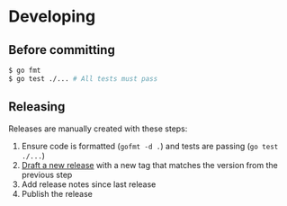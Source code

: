 # Developing

## Before committing

```sh
$ go fmt
$ go test ./... # All tests must pass
```

## Releasing

Releases are manually created with these steps:

1. Ensure code is formatted (`gofmt -d .`) and tests are passing (`go test ./...`)
1. [Draft a new release](https://github.com/jbrudvik/gmc/releases/new) with a new tag that matches the version from the previous step
1. Add release notes since last release
1. Publish the release
